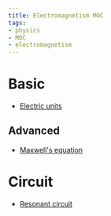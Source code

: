 ```yaml
---
title: Electromagnetism MOC
tags:
- physics
- MOC
- electromagnetism
---
```


# Basic

* [Electric units](physics/Electromagnetism/Basic/Electric_units.md)

## Advanced

* [Maxwell's equation](physics/Electromagnetism/Maxwells_equation.md)

# Circuit

* [Resonant circuit](physics/Electromagnetism/Resonant_circuit.md)